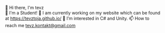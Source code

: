 👋 Hi there, I'm tevz <br>
🐊 I'm a Student!
🔭 I am currently working on my website which can be found at https://tevztoja.github.io/
👀 I’m interested in C# and Unity.
📫 How to reach me tevz.kontakt@gmail.com
